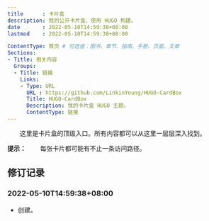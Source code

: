 ```yaml
---
title      : 卡片盒
description: 我的公开卡片盒，使用 HUGO 构建。
date       : 2022-05-10T14:59:38+08:00
lastmod    : 2022-05-10T14:59:38+08:00

ContentType: 首页 # 可选值：图书、章节、指南、手册、页面、文章
Sections:
- Title: 相关内容
  Groups:
  - Title: 链接
    Links:
    - Type: URL
      URL : https://github.com/LinkinYoung/HUGO-CardBox
      Title: HUGO-CardBox
      Description: 我的卡片盒 HUGO 主题。
      ContentType: 链接
---
```



　　这里是卡片盒的顶级入口。所有内容都可以从这里一层层深入找到。

**提示：**
　　每张卡片都可能有不止一条访问路径。

## 修订记录
### 2022-05-10T14:59:38+08:00
* 创建。